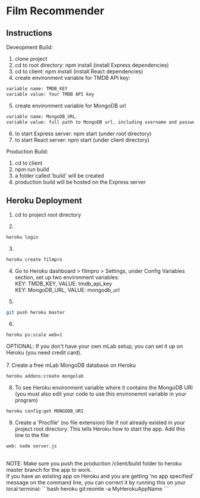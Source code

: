 # Film Recommender

## Instructions

Deveopment Build:

1. clone project
2. cd to root directory: npm install (install Express dependencies)
3. cd to client: npm install (install React dependencies)
4. create environment variable for TMDB API key: 
```bash
variable name: TMDB_KEY
variable value: Your TMDB API key
```
5. create environment variable for MongoDB url
```bash
variable name: MongoDB_URL
variable value: full path to MongoDB url, including username and password
```
6. to start Express server: npm start (under root directory)
7. to start React server: npm start (under client directory)

Production Build:
1. cd to client
2. npm run build
3. a folder called 'build' will be created
4. production build will be hosted on the Express server

## Heroku Deployment

1. cd to project root directory

2. 
```bash
heroku login
```

3.
```bash
heroku create filmpro
```

4. Go to Heroku dashboard > filmpro > Settings, under Config Variables section, set up two environment variables: <br/>
KEY: TMDB_KEY, VALUE: tmdb_api_key <br/>
KEY: MongoDB_URL, VALUE: mongodb_url

5.
```bash
git push heroku master
```

6.
```bash
heroku ps:scale web=1
```

OPTIONAL: If you don't have your own mLab setup, you can set it up on Heroku (you need credit card).<br/><br/>
7. Create a free mLab MongoDB database on Heroku
```bash
heroku addons:create mongolab
```
8. To see Heroku environment variable where it contains the MongoDB URI (you must also edit your code to use this environemnt variable in your program)
```bash
heroku config:get MONGODB_URI
```
9. Create a 'Procfile' (no file extension) file if not already existed in your project root directory. This tells Heroku how to start the app. Add this line to the file:
```bash
web: node server.js
```
<br/>
NOTE: Make sure you push the production /client/build folder to heroku master branch for the app to work.
<br/>
If you have an existing app on Heroku and you are getting 'no app specified' message on the command line, you can correct it by running this on your local terminal:
```bash
heroku git:reomte -a MyHerokuAppName
```
